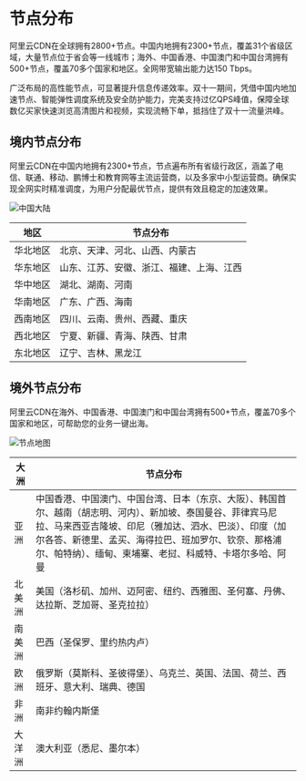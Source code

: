 # 节点分布

阿里云CDN在全球拥有2800+节点。中国内地拥有2300+节点，覆盖31个省级区域，大量节点位于省会等一线城市；海外、中国香港、中国澳门和中国台湾拥有500+节点，覆盖70多个国家和地区。全网带宽输出能力达150 Tbps。

广泛布局的高性能节点，可显著提升信息传递效率。双十一期间，凭借中国内地加速节点、智能弹性调度系统及安全防护能力，完美支持过亿QPS峰值，保障全球数亿买家快速浏览高清图片和视频，实现流畅下单，抵挡住了双十一流量洪峰。

## 境内节点分布

阿里云CDN在中国内地拥有2300+节点，节点遍布所有省级行政区，涵盖了电信、联通、移动、鹏博士和教育网等主流运营商，以及多家中小型运营商。确保实现全网实时精准调度，为用户分配最优节点，提供有效且稳定的加速效果。

![中国大陆](https://static-aliyun-doc.oss-accelerate.aliyuncs.com/assets/img/zh-CN/9558270261/p32399.png)

|地区|节点分布|
|--|----|
|华北地区|北京、天津、河北、山西、内蒙古|
|华东地区|山东、江苏、安徽、浙江、福建、上海、江西|
|华中地区|湖北、湖南、河南|
|华南地区|广东、广西、海南|
|西南地区|四川、云南、贵州、西藏、重庆|
|西北地区|宁夏、新疆、青海、陕西、甘肃|
|东北地区|辽宁、吉林、黑龙江|

## 境外节点分布

阿里云CDN在海外、中国香港、中国澳门和中国台湾拥有500+节点，覆盖70多个国家和地区，可帮助您的业务一键出海。

![节点地图](https://static-aliyun-doc.oss-accelerate.aliyuncs.com/assets/img/zh-CN/6487270261/p84875.png)

|大洲|节点分布|
|--|----|
|亚洲|中国香港、中国澳门、中国台湾、日本（东京、大阪）、韩国首尔、越南（胡志明、河内）、新加坡、泰国曼谷、菲律宾马尼拉、马来西亚吉隆坡、印尼（雅加达、泗水、巴淡）、印度（加尔各答、新德里、孟买、海得拉巴、班加罗尔、钦奈、那格浦尔、帕特纳）、缅甸、柬埔寨、老挝、科威特、卡塔尔多哈、阿曼|
|北美洲|美国（洛杉矶、加州、迈阿密、纽约、西雅图、圣何塞、丹佛、达拉斯、芝加哥、圣克拉拉）|
|南美洲|巴西（圣保罗、里约热内卢）|
|欧洲|俄罗斯（莫斯科、圣彼得堡）、乌克兰、英国、法国、荷兰、西班牙、意大利、瑞典、德国|
|非洲|南非约翰内斯堡|
|大洋洲|澳大利亚（悉尼、墨尔本）|

